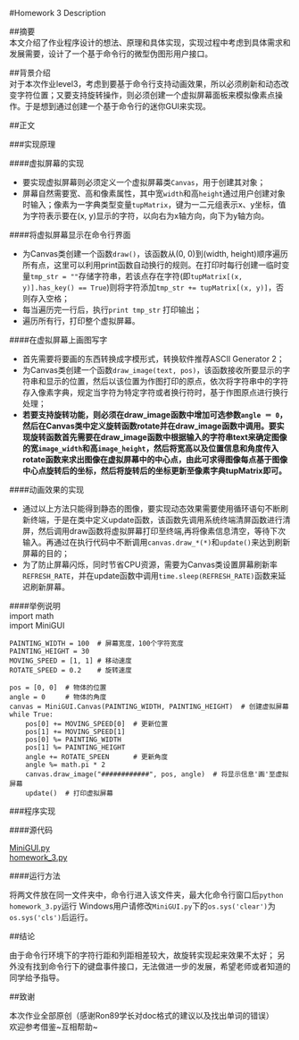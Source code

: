 #Homework 3 Description     

##摘要    
本文介绍了作业程序设计的想法、原理和具体实现，实现过程中考虑到具体需求和发展需要，设计了一个基于命令行的微型伪图形用户接口。  

##背景介绍    
对于本次作业level3，考虑到要基于命令行支持动画效果，所以必须刷新和动态改变字符位置；又要支持旋转操作，则必须创建一个虚拟屏幕面板来模拟像素点操作。于是想到通过创建一个基于命令行的迷你GUI来实现。      

##正文    

###实现原理     

####虚拟屏幕的实现     

-  要实现虚拟屏幕则必须定义一个虚拟屏幕类`Canvas`，用于创建其对象；    
- 屏幕自然需要宽、高和像素属性，其中宽`width`和高`height`通过用户创建对象时输入；像素为一字典类型变量`tupMatrix`，键为一二元组表示x、y坐标，值为字符表示要在(x, y)显示的字符，以向右为x轴方向，向下为y轴方向。      

####将虚拟屏幕显示在命令行界面     

- 为Canvas类创建一个函数`draw()`，该函数从(0, 0)到(width, height)顺序遍历所有点，这里可以利用print函数自动换行的规则。在打印时每行创建一临时变量`tmp_str = ""`存储字符串，若该点存在字符(即`tupMatrix[(x, y)].has_key() == True`)则将字符添加`tmp_str += tupMatrix[(x, y)]`，否则存入空格；    
- 每当遍历完一行后，执行`print tmp_str` 打印输出；    
- 遍历所有行，打印整个虚拟屏幕。    

####在虚拟屏幕上画图写字    
    
- 首先需要将要画的东西转换成字模形式，转换软件推荐ASCII Generator 2；    
- 为Canvas类创建一个函数`draw_image(text, pos)`，该函数接收所要显示的字符串和显示的位置，然后以该位置为作图打印的原点，依次将字符串中的字符存入像素字典，规定当字符为特定字符或者换行符时，基于作图原点进行换行处理；    
- **若要支持旋转功能，则必须在draw_image函数中增加可选参数`angle ＝ 0`，然后在Canvas类中定义旋转函数rotate并在draw_image函数中调用。要实现旋转函数首先需要在draw_image函数中根据输入的字符串text来确定图像的宽`image_width`和高`image_height`，然后将宽高以及位置信息和角度传入rotate函数来求出图像在虚拟屏幕中的中心点，由此可求得图像每点基于图像中心点旋转后的坐标，然后将旋转后的坐标更新至像素字典tupMatrix即可。**     

####动画效果的实现    
- 通过以上方法只能得到静态的图像，要实现动态效果需要使用循环语句不断刷新终端，于是在类中定义update函数，该函数先调用系统终端清屏函数进行清屏，然后调用draw函数将虚拟屏幕打印至终端,再将像素信息清空，等待下次输入。再通过在执行代码中不断调用`canvas.draw_*(*)`和`update()`来达到刷新屏幕的目的；   
- 为了防止屏幕闪烁，同时节省CPU资源，需要为Canvas类设置屏幕刷新率`REFRESH_RATE`，并在update函数中调用`time.sleep(REFRESH_RATE)`函数来延迟刷新屏幕。   

####举例说明    
	import math  
	import MiniGUI  
	  
	PAINTING_WIDTH = 100  # 屏幕宽度，100个字符宽度  
	PAINTING_HEIGHT = 30  
	MOVING_SPEED = [1, 1] # 移动速度 
	ROTATE_SPEED = 0.2    # 旋转速度
	  
	pos = [0, 0]  # 物体的位置  
	angle = 0     # 物体的角度  
	canvas = MiniGUI.Canvas(PAINTING_WIDTH, PAINTING_HEIGHT)  # 创建虚拟屏幕  
	while True:  
	    pos[0] += MOVING_SPEED[0]  # 更新位置  
	    pos[1] += MOVING_SPEED[1]  
	    pos[0] %= PAINTING_WIDTH  
	    pos[1] %= PAINTING_HEIGHT  
	    angle += ROTATE_SPEEN      # 更新角度  
	    angle %= math.pi * 2  
	    canvas.draw_image("############", pos, angle)  # 将显示信息'画'至虚拟屏幕  
	    update()  # 打印虚拟屏幕  

###程序实现  

####源代码  
 
[MiniGUI.py](https://raw.githubusercontent.com/whuCanon/computationalphysics_N2013301020085/master/homework_3/MiniGUI.py)  
[homework_3.py](https://raw.githubusercontent.com/whuCanon/computationalphysics_N2013301020085/master/homework_3/homework_3.py)  

####运行方法  

将两文件放在同一文件夹中，命令行进入该文件夹，最大化命令行窗口后`python homework_3.py`运行
Windows用户请修改`MiniGUI.py`下的`os.sys('clear')`为`os.sys('cls')`后运行。  

##结论  

由于命令行环境下的字符行距和列距相差较大，故旋转实现起来效果不太好；  另外没有找到命令行下的键盘事件接口，无法做进一步的发展，希望老师或者知道的同学给予指导。   

##致谢  

本次作业全部原创（感谢Ron89学长对doc格式的建议以及找出单词的错误）  
欢迎参考借鉴~互相帮助~  
